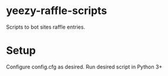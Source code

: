 # yeezy-raffle-scripts
Scripts to bot sites raffle entries.

# Setup
Configure config.cfg as desired.
Run desired script in Python 3+
